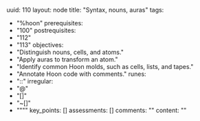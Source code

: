 uuid: 110
layout: node
title: "Syntax, nouns, auras"
tags:
 - "%hoon"
prerequisites:
  - "100"
postrequisites:
  - "112"
  - "113"
objectives:
  - "Distinguish nouns, cells, and atoms."
  - "Apply auras to transform an atom."
  - "Identify common Hoon molds, such as cells, lists, and tapes."
  - "Annotate Hoon code with comments."
runes:
  - "::"
irregular:
  - "@"
  - "[]"
  - "~[]"
  - """"
key_points: []
assessments: []
comments: ""
content: ""